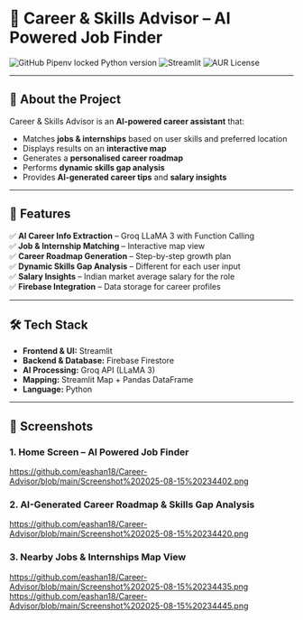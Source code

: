 # 💼 Career & Skills Advisor – AI Powered Job Finder

![GitHub Pipenv locked Python version](https://img.shields.io/github/pipenv/locked/python-version/:user/:repo)
![Streamlit](https://img.shields.io/badge/Streamlit-App-red)
![AUR License](https://img.shields.io/aur/license/:packageName)


---

## 📌 About the Project
Career & Skills Advisor is an **AI-powered career assistant** that:
- Matches **jobs & internships** based on user skills and preferred location
- Displays results on an **interactive map**
- Generates a **personalised career roadmap**
- Performs **dynamic skills gap analysis**
- Provides **AI-generated career tips** and **salary insights**

---

## 🚀 Features
✅ **AI Career Info Extraction** – Groq LLaMA 3 with Function Calling  
✅ **Job & Internship Matching** – Interactive map view  
✅ **Career Roadmap Generation** – Step-by-step growth plan  
✅ **Dynamic Skills Gap Analysis** – Different for each user input  
✅ **Salary Insights** – Indian market average salary for the role  
✅ **Firebase Integration** – Data storage for career profiles  

---

## 🛠 Tech Stack
- **Frontend & UI:** Streamlit  
- **Backend & Database:** Firebase Firestore  
- **AI Processing:** Groq API (LLaMA 3)  
- **Mapping:** Streamlit Map + Pandas DataFrame  
- **Language:** Python  

---

## 📸 Screenshots

### 1. Home Screen – AI Powered Job Finder
https://github.com/eashan18/Career-Advisor/blob/main/Screenshot%202025-08-15%20234402.png

### 2. AI-Generated Career Roadmap & Skills Gap Analysis
https://github.com/eashan18/Career-Advisor/blob/main/Screenshot%202025-08-15%20234420.png

### 3. Nearby Jobs & Internships Map View
https://github.com/eashan18/Career-Advisor/blob/main/Screenshot%202025-08-15%20234435.png
https://github.com/eashan18/Career-Advisor/blob/main/Screenshot%202025-08-15%20234445.png




